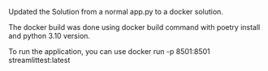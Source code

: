 Updated the Solution from a normal app.py to a docker solution. 

The docker build was done using docker build command with poetry install and python 3.10 version. 

To run the application, you can use docker run -p 8501:8501 streamlittest:latest
